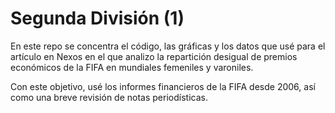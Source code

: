 # Segunda División (1)
En este repo se concentra el código, las gráficas y los datos que usé para el artículo en Nexos en el que analizo la repartición desigual de premios económicos de la FIFA en mundiales femeniles y varoniles.

Con este objetivo, usé los informes financieros de la FIFA desde 2006, así como una breve revisión de notas periodísticas.
